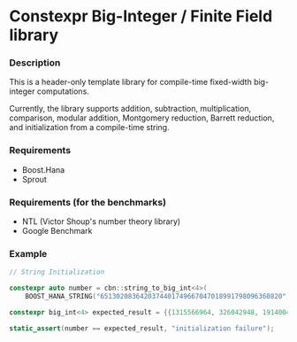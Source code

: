 # Constexpr Big-Integer / Finite Field library

### Description
This is a header-only template library for compile-time fixed-width big-integer computations.

Currently, the library supports addition, subtraction, multiplication, comparison, modular addition, Montgomery reduction, Barrett reduction, and initialization from a compile-time string.

### Requirements
- Boost.Hana
- Sprout

### Requirements (for the benchmarks)
- NTL (Victor Shoup's number theory library)
- Google Benchmark

### Example
```cpp
// String Initialization

constexpr auto number = cbn::string_to_big_int<4>(
    BOOST_HANA_STRING("6513020836420374401749667047018991798096360820"));

constexpr big_int<4> expected_result = {{1315566964, 326042948, 19140048, 0}};

static_assert(number == expected_result, "initialization failure");
```
